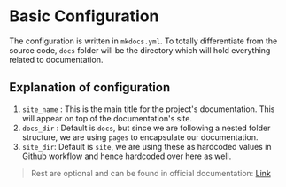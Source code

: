 # Basic Configuration

The configuration is written in `mkdocs.yml`. To totally differentiate from the source code, `docs` folder will be the directory which will hold everything related to documentation.

## Explanation of configuration

1. `site_name` : This is the main title for the project's documentation. This will appear on top of the documentation's site.
2. `docs_dir` : Default is `docs`, but since we are following a nested folder structure, we are using `pages` to encapsulate our documentation.
3. `site_dir`: Default is `site`, we are using these as hardcoded values in Github workflow and hence hardcoded over here as well.

> Rest are optional and can be found in official documentation: [Link](https://www.mkdocs.org/user-guide/configuration/)